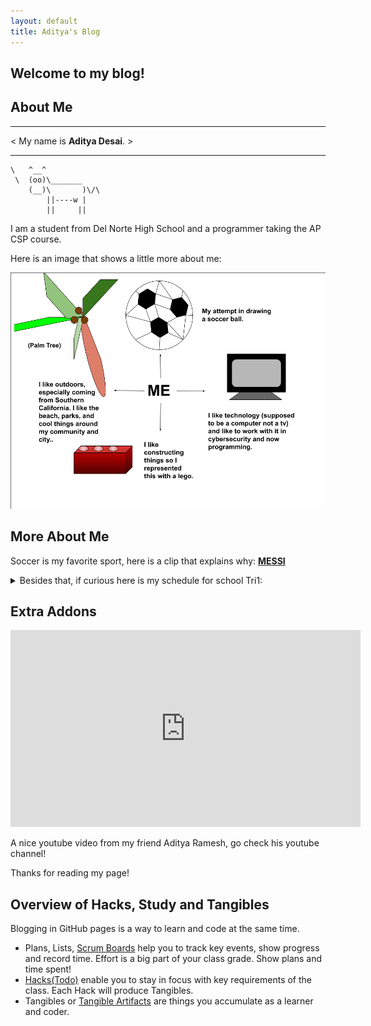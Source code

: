 ```yaml
---
layout: default
title: Aditya's Blog
---
```

## Welcome to my blog!

## About Me

 _______________________ 
< My name is **Aditya Desai**. >

 -----------------------
    \   ^__^
     \  (oo)\_______
        (__)\       )\/\
            ||----w |
            ||     ||


I am a student from Del Norte High School and a programmer taking the AP CSP course.

Here is an image that shows a little more about me:

![My Freeform Picture](FreeForm.png) 

## More About Me

 Soccer is my favorite sport, here is a clip that explains why: **[MESSI](https://youtu.be/k0O8439R9co)**

<details>
  <summary>Besides that, if curious here is my schedule for school Tri1:</summary>
  
1. Honors Humanities with Mrs. Philyaw

2. AP CSP with Mr. Mortensen

3. AP Calc with Mrs. Hightower

4. AP Chem with Mr. Ozuna

5. Physics with Mr. Millman
</details>

## Extra Addons

<iframe width="560" height="315" src="https://www.youtube.com/embed/b79pcajaZNY" frameborder="0" allowfullscreen></iframe>

A nice youtube video from my friend Aditya Ramesh, go check his youtube channel!
 
Thanks for reading my page!

## Overview of Hacks, Study and Tangibles
Blogging in GitHub pages is a way to learn and code at the same time.
- Plans, Lists, [Scrum Boards](https://clickup.com/blog/scrum-board/) help you to track key events, show progress and record time.  Effort is a big part of your class grade.  Show plans and time spent!
- [Hacks(Todo)](https://levelup.gitconnected.com/six-ultimate-daily-hacks-for-every-programmer-60f5f10feae) enable you to stay in focus with key requirements of the class.  Each Hack will produce Tangibles.
- Tangibles or [Tangible Artifacts](https://en.wikipedia.org/wiki/Artifact_(software_development)) are things you accumulate as a learner and coder. 
